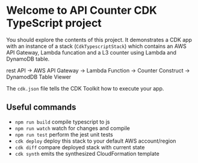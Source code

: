 # Welcome to API Counter CDK TypeScript project

You should explore the contents of this project. It demonstrates a CDK app with an instance of a stack (`CdkTypescriptStack`)
which contains an AWS API Gateway, Lambda funcation and a L3 counter using Lambda and DynamoDB table.  

rest API -> AWS API Gateway -> Lambda Function -> Counter Construct -> DynamodDB Table Viewer

The `cdk.json` file tells the CDK Toolkit how to execute your app.

## Useful commands

* `npm run build`   compile typescript to js
* `npm run watch`   watch for changes and compile
* `npm run test`    perform the jest unit tests
* `cdk deploy`      deploy this stack to your default AWS account/region
* `cdk diff`        compare deployed stack with current state
* `cdk synth`       emits the synthesized CloudFormation template
